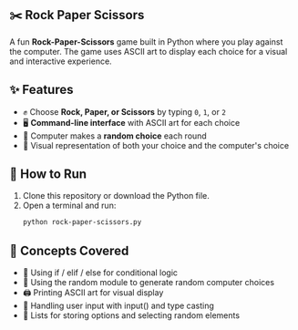 ## ✂️ Rock Paper Scissors  

A fun **Rock-Paper-Scissors** game built in Python where you play against the computer. The game uses ASCII art to display each choice for a visual and interactive experience.  

## ✨ Features
- ✊ Choose **Rock, Paper, or Scissors** by typing `0`, `1`, or `2`  
- 🖥️ **Command-line interface** with ASCII art for each choice  
- 🎲 Computer makes a **random choice** each round  
- 👀 Visual representation of both your choice and the computer's choice  

## 🚀 How to Run
1. Clone this repository or download the Python file.  
2. Open a terminal and run:  
   ```bash
   python rock-paper-scissors.py
   
## 🧠 Concepts Covered

- 🔁 Using if / elif / else for conditional logic
- 🎲 Using the random module to generate random computer choices
- 🖨️ Printing ASCII art for visual display
- 📝 Handling user input with input() and type casting
- 🧩 Lists for storing options and selecting random elements

